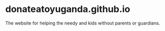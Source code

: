 # donateatoyuganda.github.io
The website for helping the needy and kids without parents or guardians.
